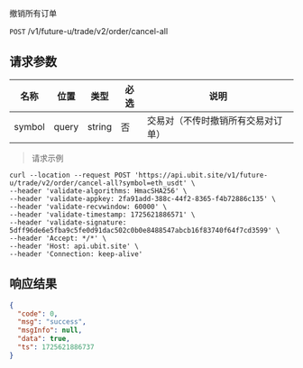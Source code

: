 撤销所有订单

`POST` /v1/future-u/trade/v2/order/cancel-all

## 请求参数

| 名称   | 位置  | 类型   | 必选 | 说明                               |
| ------ | ----- | ------ | ---- | ---------------------------------- |
| symbol | query | string | 否   | 交易对（不传时撤销所有交易对订单） |


> 请求示例

```shell
curl --location --request POST 'https://api.ubit.site/v1/future-u/trade/v2/order/cancel-all?symbol=eth_usdt' \
--header 'validate-algorithms: HmacSHA256' \
--header 'validate-appkey: 2fa91add-388c-44f2-8365-f4b72886c135' \
--header 'validate-recvwindow: 60000' \
--header 'validate-timestamp: 1725621886571' \
--header 'validate-signature: 5dff96de6e5fba9c5fe0d91dac502c0b0e8488547abcb16f83740f64f7cd3599' \
--header 'Accept: */*' \
--header 'Host: api.ubit.site' \
--header 'Connection: keep-alive'

```

## 响应结果

```json
{
  "code": 0,
  "msg": "success",
  "msgInfo": null,
  "data": true,
  "ts": 1725621886737
}
```

